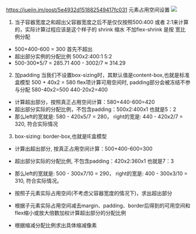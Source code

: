 https://juejin.im/post/5e4932d151882549417fc031
元素占用空间设置
![](https://user-gold-cdn.xitu.io/2018/12/5/1677bf9d1de3a979?imageView2/0/w/1280/h/960/format/webp/ignore-error/1)
1. 当子容器宽度之和超出父容器宽度之后不是仅仅按照500:400 或者 2:1来计算的，实际计算过程应该是这个样子的 shrink 缩水
  不加flex-shrink  是按 宽比例分配
  - 500+400-600 = 300  首先不超出
  - 超出部分实例的分配比例 500x2:400:1  5:2
  - 500-300*5/7 = 285.71
    400 - 3002/7 ≈ 314.29

2. 加padding 
  当我们不设置box-sizing时，其默认值是content-box,也就是标准盒模型
  500 + 40x2 = 580
  flex项计算可用空间时, padding部分会被冻结不参与分配
  580-40x2=500  440-20x2=400
  
  - 计算超出部分，按照真正占用空间计算：580+440-600=420
  - 超出部分实际的分配比例，不包含padding：500x2:400x1 也就是5：2
  - 那么left的宽就是: 580 - 420x5/7 = 280， right的宽是: 440 - 420x2/7 = 320, 符合实际情况

3. box-sizing: border-box,也就是IE盒模型
  - 计算出超出部分, 按真正占用空间计算：500+400-600=300
  - 超出部分实际的分配比例, 不包含padding：420x2:360x1 也就是7：3
  - 那么left的宽就是: 500 - 300x7/10 = 290， right的宽是: 400 - 300x3/10 = 310, 符合实际情况。

- 按照子元素实际占用空间(不考虑父容器宽度的情况下)，求出超出部分
- 根据子元素实际占用空间减去margin、padding、border后得到的可用空间和flex缩小或放大倍数加权计算超出部分的分配比例
- 根据缩减分配比例求出具体缩减像素
